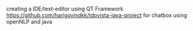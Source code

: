 creating a IDE/text-editor using QT Framework  
https://github.com/harigovindkk/tdpvista-java-project
for chatbox using openNLP and java
